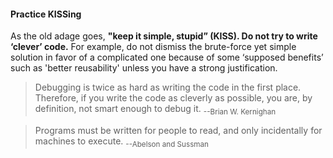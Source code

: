 <div id="title">

#### Practice KISSing

</div>

<div id="body">

As the old adage goes, **"keep it simple, stupid” (KISS).  Do not try to write ‘clever’ code.** For example, do not dismiss the brute-force yet simple solution in favor of a complicated one because of some ‘supposed benefits’ such as 'better reusability' unless you have a strong justification.

> Debugging is twice as hard as writing the code in the first place. Therefore, if you write the code as cleverly as possible, you are, by definition, not smart enough to debug it. <sub>--Brian W. Kernighan </sub>

> Programs must be written for people to read, and only incidentally for machines to execute. <sub>--Abelson and Sussman</sub>

</div>